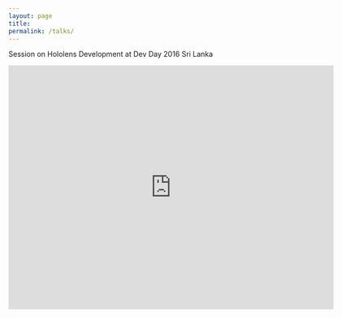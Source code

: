 ```yaml
---
layout: page
title:
permalink: /talks/
---
```



Session on Hololens Development at Dev Day 2016 Sri Lanka

<iframe width="640px" height="480px" src="https://www.youtube.com/embed/yDm9tryDiIY" title="YouTube video player" frameborder="0" allow="accelerometer; autoplay; clipboard-write; encrypted-media; gyroscope; picture-in-picture" allowfullscreen></iframe>

